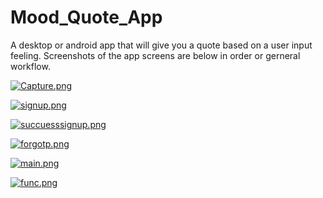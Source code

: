 # Mood_Quote_App
A desktop or android app that will give you a quote based on a user input feeling. Screenshots of the app screens are below in order or gerneral workflow.  


[![Capture.png](https://i.postimg.cc/GmYL4P8C/Capture.png)](https://postimg.cc/yD145ZyQ)


[![signup.png](https://i.postimg.cc/4d8ZDBMz/signup.png)](https://postimg.cc/xJbWHy9C)


[![succuesssignup.png](https://i.postimg.cc/GtHrdvw6/succuesssignup.png)](https://postimg.cc/y342TgNT)


[![forgotp.png](https://i.postimg.cc/d0Yqr7rT/forgotp.png)](https://postimg.cc/Mn928psW)


[![main.png](https://i.postimg.cc/rmyMZvhV/main.png)](https://postimg.cc/1gdkfYh2)


[![func.png](https://i.postimg.cc/3wF3BKFf/func.png)](https://postimg.cc/wt3KxYPD)

